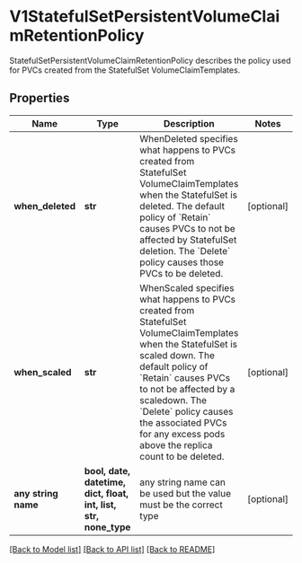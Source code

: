 # V1StatefulSetPersistentVolumeClaimRetentionPolicy

StatefulSetPersistentVolumeClaimRetentionPolicy describes the policy used for PVCs created from the StatefulSet VolumeClaimTemplates.

## Properties
Name | Type | Description | Notes
------------ | ------------- | ------------- | -------------
**when_deleted** | **str** | WhenDeleted specifies what happens to PVCs created from StatefulSet VolumeClaimTemplates when the StatefulSet is deleted. The default policy of &#x60;Retain&#x60; causes PVCs to not be affected by StatefulSet deletion. The &#x60;Delete&#x60; policy causes those PVCs to be deleted. | [optional] 
**when_scaled** | **str** | WhenScaled specifies what happens to PVCs created from StatefulSet VolumeClaimTemplates when the StatefulSet is scaled down. The default policy of &#x60;Retain&#x60; causes PVCs to not be affected by a scaledown. The &#x60;Delete&#x60; policy causes the associated PVCs for any excess pods above the replica count to be deleted. | [optional] 
**any string name** | **bool, date, datetime, dict, float, int, list, str, none_type** | any string name can be used but the value must be the correct type | [optional]

[[Back to Model list]](../README.md#documentation-for-models) [[Back to API list]](../README.md#documentation-for-api-endpoints) [[Back to README]](../README.md)



